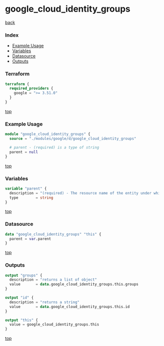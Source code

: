 # google_cloud_identity_groups

[back](../google.md)

### Index

- [Example Usage](#example-usage)
- [Variables](#variables)
- [Datasource](#datasource)
- [Outputs](#outputs)

### Terraform

```terraform
terraform {
  required_providers {
    google = ">= 3.51.0"
  }
}
```

[top](#index)

### Example Usage

```terraform
module "google_cloud_identity_groups" {
  source = "./modules/google/d/google_cloud_identity_groups"

  # parent - (required) is a type of string
  parent = null
}
```

[top](#index)

### Variables

```terraform
variable "parent" {
  description = "(required) - The resource name of the entity under which this Group resides in the\nCloud Identity resource hierarchy.\n\nMust be of the form identitysources/{identity_source_id} for external-identity-mapped\ngroups or customers/{customer_id} for Google Groups."
  type        = string
}
```

[top](#index)

### Datasource

```terraform
data "google_cloud_identity_groups" "this" {
  parent = var.parent
}
```

[top](#index)

### Outputs

```terraform
output "groups" {
  description = "returns a list of object"
  value       = data.google_cloud_identity_groups.this.groups
}

output "id" {
  description = "returns a string"
  value       = data.google_cloud_identity_groups.this.id
}

output "this" {
  value = google_cloud_identity_groups.this
}
```

[top](#index)